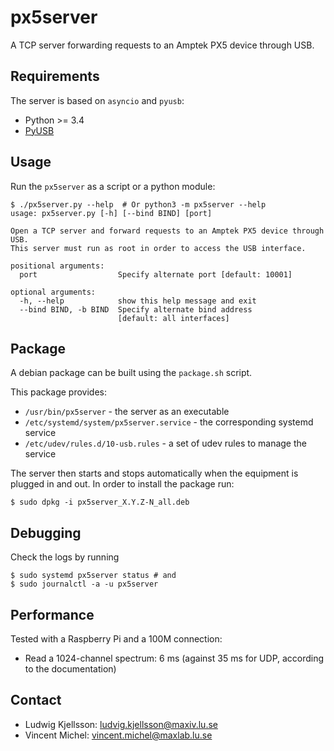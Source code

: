 px5server
=========

A TCP server forwarding requests to an Amptek PX5 device through USB.


Requirements
------------

The server is based on `asyncio` and `pyusb`:

- Python >= 3.4
- [PyUSB](https://walac.github.io/pyusb/)


Usage
-----

Run the `px5server` as a script or a python module:

```console
$ ./px5server.py --help  # Or python3 -m px5server --help
usage: px5server.py [-h] [--bind BIND] [port]

Open a TCP server and forward requests to an Amptek PX5 device through USB.
This server must run as root in order to access the USB interface.

positional arguments:
  port                  Specify alternate port [default: 10001]

optional arguments:
  -h, --help            show this help message and exit
  --bind BIND, -b BIND  Specify alternate bind address
                        [default: all interfaces]
```


Package
-------

A debian package can be built using the `package.sh` script.

This package provides:
- `/usr/bin/px5server` - the server as an executable
- `/etc/systemd/system/px5server.service` - the corresponding systemd service
- `/etc/udev/rules.d/10-usb.rules` - a set of udev rules to manage the service

The server then starts and stops automatically when the equipment is plugged
in and out. In order to install the package run:

```console
$ sudo dpkg -i px5server_X.Y.Z-N_all.deb
```


Debugging
---------

Check the logs by running

```console
$ sudo systemd px5server status # and
$ sudo journalctl -a -u px5server
```


Performance
-----------

Tested with a Raspberry Pi and a 100M connection:

- Read a 1024-channel spectrum: 6 ms (against 35 ms for UDP, according to the documentation)


Contact
-------

- Ludwig Kjellsson: ludvig.kjellsson@maxiv.lu.se
- Vincent Michel: vincent.michel@maxlab.lu.se
